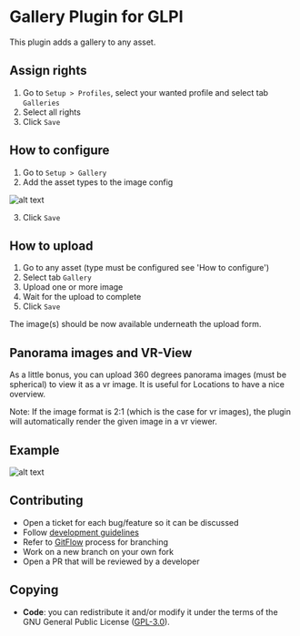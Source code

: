 # Gallery Plugin for GLPI

This plugin adds a gallery to any asset.

## Assign rights

1. Go to `Setup > Profiles`, select your wanted profile and select tab `Galleries`
2. Select all rights
3. Click `Save` 

## How to configure

1. Go to `Setup > Gallery`
2. Add the asset types to the image config

![alt text](/pics/gallery_config.PNG)

3. Click `Save`

## How to upload

1. Go to any asset (type must be configured see 'How to configure')
2. Select tab `Gallery`
3. Upload one or more image
4. Wait for the upload to complete
5. Click `Save`

The image(s) should be now available underneath the upload form.

## Panorama images and VR-View
As a little bonus, you can upload 360 degrees panorama images (must be spherical) to view it as a vr image. It is useful for Locations to have a nice overview.

Note: If the image format is 2:1 (which is the case for vr images), the plugin will automatically render the given image in a vr viewer.

## Example

![alt text](/pics/gallery.gif)

## Contributing

* Open a ticket for each bug/feature so it can be discussed
* Follow [development guidelines](http://glpi-developer-documentation.readthedocs.io/en/latest/plugins/index.html)
* Refer to [GitFlow](http://git-flow.readthedocs.io/) process for branching
* Work on a new branch on your own fork
* Open a PR that will be reviewed by a developer

## Copying

* **Code**: you can redistribute it and/or modify it under the terms of the GNU General Public License ([GPL-3.0](https://www.gnu.org/licenses/gpl-3.0)).